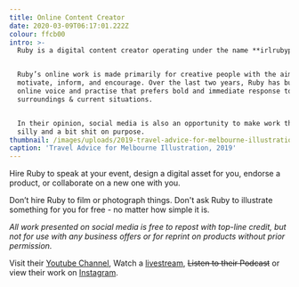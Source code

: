 ```yaml
---
title: Online Content Creator
date: 2020-03-09T06:17:01.222Z
colour: ffcb00
intro: >-
  Ruby is a digital content creator operating under the name **irlrubyph**.


  Ruby’s online work is made primarily for creative people with the aim to
  motivate, inform, and encourage. Over the last two years, Ruby has built an
  online voice and practise that prefers bold and immediate response to
  surroundings & current situations.


  In their opinion, social media is also an opportunity to make work that is
  silly and a bit shit on purpose.
thumbnail: /images/uploads/2019-travel-advice-for-melbourne-illustration.png
caption: 'Travel Advice for Melbourne Illustration, 2019'
---
```

Hire Ruby to speak at your event, design a digital asset for you, endorse a product, or collaborate on a new one with you.

Don’t hire Ruby to film or photograph things. Don't ask Ruby to illustrate something for you for free - no matter how simple it is. 

*All work presented on social media is free to repost with top-line credit, but not for use with any business offers or for reprint on products without prior permission.* 

Visit their [Youtube Channel](https://www.youtube.com/channel/UCSGL5jOpXX6YuwXiUDRZ5Lw), Watch a [livestream](twitch.tv/irlrubyph), ~~Listen to their Podcast~~ or view their work on [Instagram](http://instagram.com/irlrubyph).